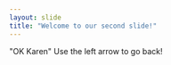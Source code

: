 ```yaml
---
layout: slide
title: "Welcome to our second slide!"
---
```

"OK Karen"
Use the left arrow to go back!
